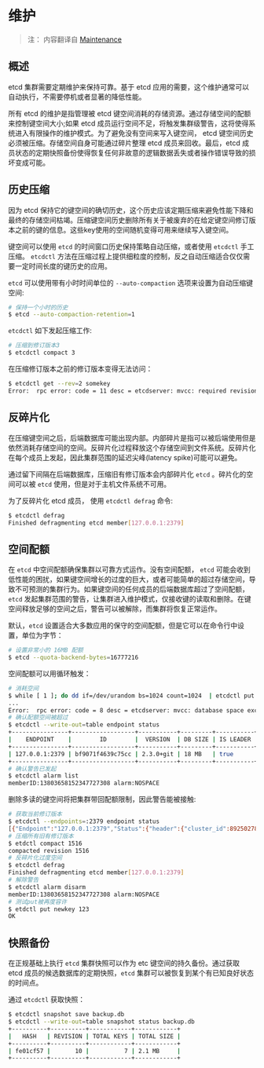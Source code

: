 # 维护

> 注： 内容翻译自 [Maintenance](https://github.com/coreos/etcd/blob/master/Documentation/op-guide/maintenance.md)

## 概述

etcd 集群需要定期维护来保持可靠。基于 etcd 应用的需要，这个维护通常可以自动执行，不需要停机或者显著的降低性能。

所有 etcd 的维护是指管理被 etcd 键空间消耗的存储资源。通过存储空间的配额来控制键空间大小;如果 etcd 成员运行空间不足，将触发集群级警告，这将使得系统进入有限操作的维护模式。为了避免没有空间来写入键空间， etcd 键空间历史必须被压缩。存储空间自身可能通过碎片整理 etcd 成员来回收。最后，etcd 成员状态的定期快照备份使得恢复任何非故意的逻辑数据丢失或者操作错误导致的损坏变成可能。

## 历史压缩

因为 etcd 保持它的键空间的确切历史，这个历史应该定期压缩来避免性能下降和最终的存储空间枯竭。压缩键空间历史删除所有关于被废弃的在给定键空间修订版本之前的键的信息。这些key使用的空间随机变得可用来继续写入键空间。

键空间可以使用 `etcd` 的时间窗口历史保持策略自动压缩，或者使用 `etcdctl` 手工压缩。 `etcdctl` 方法在压缩过程上提供细粒度的控制，反之自动压缩适合仅仅需要一定时间长度的键历史的应用。

`etcd` 可以使用带有小时时间单位的 `--auto-compaction` 选项来设置为自动压缩键空间:

```bash
# 保持一个小时的历史
$ etcd --auto-compaction-retention=1
```

`etcdctl` 如下发起压缩工作:

```bash
# 压缩到修订版本3
$ etcdctl compact 3
```

在压缩修订版本之前的修订版本变得无法访问：

```bash
$ etcdctl get --rev=2 somekey
Error:  rpc error: code = 11 desc = etcdserver: mvcc: required revision has been compacted
```

## 反碎片化

在压缩键空间之后，后端数据库可能出现内部。内部碎片是指可以被后端使用但是依然消耗存储空间的空间。反碎片化过程释放这个存储空间到文件系统。反碎片化在每个成员上发起，因此集群范围的延迟尖峰(latency spike)可能可以避免。

通过留下间隔在后端数据库，压缩旧有修订版本会内部碎片化 `etcd` 。碎片化的空间可以被 `etcd` 使用，但是对于主机文件系统不可用。

为了反碎片化 etcd 成员， 使用 `etcdctl defrag` 命令:

```bash
$ etcdctl defrag
Finished defragmenting etcd member[127.0.0.1:2379]
```

## 空间配额

在 `etcd` 中空间配额确保集群以可靠方式运作。没有空间配额， `etcd` 可能会收到低性能的困扰，如果键空间增长的过度的巨大，或者可能简单的超过存储空间，导致不可预测的集群行为。如果键空间的任何成员的后端数据库超过了空间配额， `etcd` 发起集群范围的警告，让集群进入维护模式，仅接收键的读取和删除。在键空间释放足够的空间之后，警告可以被解除，而集群将恢复正常运作。

默认，`etcd` 设置适合大多数应用的保守的空间配额，但是它可以在命令行中设置，单位为字节：

```bash
# 设置非常小的 16MB 配额
$ etcd --quota-backend-bytes=16777216
```

空间配额可以用循环触发：

```bash
# 消耗空间
$ while [ 1 ]; do dd if=/dev/urandom bs=1024 count=1024  | etcdctl put key  || break; done
...
Error:  rpc error: code = 8 desc = etcdserver: mvcc: database space exceeded
# 确认配额空间被超过
$ etcdctl --write-out=table endpoint status
+----------------+------------------+-----------+---------+-----------+-----------+------------+
|    ENDPOINT    |        ID        |  VERSION  | DB SIZE | IS LEADER | RAFT TERM | RAFT INDEX |
+----------------+------------------+-----------+---------+-----------+-----------+------------+
| 127.0.0.1:2379 | bf9071f4639c75cc | 2.3.0+git | 18 MB   | true      |         2 |       3332 |
+----------------+------------------+-----------+---------+-----------+-----------+------------+
# 确认警告已发起
$ etcdctl alarm list
memberID:13803658152347727308 alarm:NOSPACE
```

删除多读的键空间将把集群带回配额限制，因此警告能被接触:

```bash
# 获取当前修订版本
$ etcdctl --endpoints=:2379 endpoint status
[{"Endpoint":"127.0.0.1:2379","Status":{"header":{"cluster_id":8925027824743593106,"member_id":13803658152347727308,"revision":1516,"raft_term":2},"version":"2.3.0+git","dbSize":17973248,"leader":13803658152347727308,"raftIndex":6359,"raftTerm":2}}]
# 压缩所有旧有修订版本
$ etdctl compact 1516
compacted revision 1516
# 反碎片化过度空间
$ etcdctl defrag
Finished defragmenting etcd member[127.0.0.1:2379]
# 解除警告
$ etcdctl alarm disarm
memberID:13803658152347727308 alarm:NOSPACE 
# 测试put被再度容许
$ etdctl put newkey 123
OK
```

## 快照备份

在正规基础上执行 `etcd` 集群快照可以作为 etc 键空间的持久备份。通过获取 etcd 成员的候选数据库的定期快照，`etcd` 集群可以被恢复到某个有已知良好状态的时间点。

通过 `etcdctl` 获取快照：

```bash
$ etcdctl snapshot save backup.db
$ etcdctl --write-out=table snapshot status backup.db
+----------+----------+------------+------------+
|   HASH   | REVISION | TOTAL KEYS | TOTAL SIZE |
+----------+----------+------------+------------+
| fe01cf57 |       10 |          7 | 2.1 MB     |
+----------+----------+------------+------------+

```